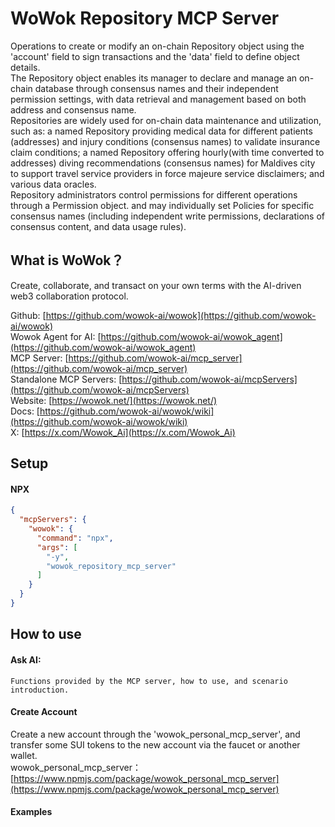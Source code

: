 # WoWok Repository MCP Server
Operations to create or modify an on-chain Repository object using the 'account' field to sign transactions and the 'data' field to define object details.      
The Repository object enables its manager to declare and manage an on-chain database through consensus names and their independent permission settings, with data retrieval and management based on both address and consensus name.     
Repositories are widely used for on-chain data maintenance and utilization, such as: a named Repository providing medical data for different patients (addresses) and injury conditions (consensus names) to validate insurance claim conditions; a named Repository offering hourly(with time converted to addresses) diving recommendations (consensus names) for Maldives city to support travel service providers in force majeure service disclaimers; and various data oracles.     
Repository administrators control permissions for different operations through a Permission object. and may individually set Policies for specific consensus names (including independent write permissions, declarations of consensus content, and data usage rules).   

## What is WoWok？
Create, collaborate, and transact on your own terms with the AI-driven web3 collaboration protocol.

Github: [https://github.com/wowok-ai/wowok](https://github.com/wowok-ai/wowok)   
Wowok Agent for AI: [https://github.com/wowok-ai/wowok_agent](https://github.com/wowok-ai/wowok_agent)   
MCP Server: [https://github.com/wowok-ai/mcp_server](https://github.com/wowok-ai/mcp_server)   
Standalone MCP Servers: [https://github.com/wowok-ai/mcpServers](https://github.com/wowok-ai/mcpServers)   
Website: [https://wowok.net/](https://wowok.net/)   
Docs: [https://github.com/wowok-ai/wowok/wiki](https://github.com/wowok-ai/wowok/wiki)   
X: [https://x.com/Wowok_Ai](https://x.com/Wowok_Ai)


## Setup   
#### NPX   
```json
{
  "mcpServers": {
    "wowok": {
      "command": "npx",
      "args": [
        "-y",
        "wowok_repository_mcp_server"
      ]
    }
  }
}
```

## How to use     
#### Ask AI:    
```
Functions provided by the MCP server, how to use, and scenario introduction.
```

#### Create Account    
Create a new account through the 'wowok_personal_mcp_server', and transfer some SUI tokens to the new account via the faucet or another wallet.         
wowok_personal_mcp_server：[https://www.npmjs.com/package/wowok_personal_mcp_server](https://www.npmjs.com/package/wowok_personal_mcp_server)     
 
#### Examples    

